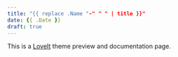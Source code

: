 ```yaml
---
title: "{{ replace .Name "-" " " | title }}"
date: {{ .Date }}
draft: true
---
```


This is a [LoveIt](https://github.com/dillonzq/LoveIt) theme preview and documentation page.